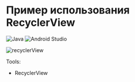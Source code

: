 # Пример использования RecyclerView

![Java](https://img.shields.io/badge/java-%23ED8B00.svg?style=for-the-badge&logo=java&logoColor=white)
![Android Studio](https://img.shields.io/badge/Android%20Studio-3DDC84.svg?style=for-the-badge&logo=android-studio&logoColor=white)

![recyclerView](https://user-images.githubusercontent.com/58209188/181214833-209003fe-c47a-4ffe-a7ac-2ac6938805d6.gif)

Tools:

- RecyclerView
